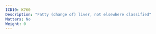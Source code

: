 ```yaml
---
ICD10: K760
Description: "Fatty (change of) liver, not elsewhere classified"
Matters: No
Weight: 0
---
```



